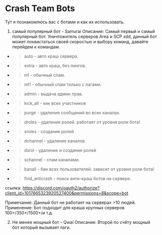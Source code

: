 # Crash Team Bots

Тут я познакомлюсь вас с ботами и как их использовать. 

1.  самый популярный бот - Samurai
Описание:
Самый первый и самый популярный бот. 
Уничтожитель серверов Area  и  SCP xdd, данный бот может похвастаться своей скоростью и выбору команд, давайте перейдем к командам. 

+ >auto - авто краш сервера.
+ >extra - авто краш, без пингов.
+ >ml - обычный спам.
+ >ml1 - обычный спам только с лагами.
+ >admin - выдача админ прав.
+ >kick_all - кик всех участников
+ >purge - удаление сообщений во всех каналах.
+ >droles - удаление ролей. работает от уровня роли бота!
+ >sroles - создание ролей
+ >dchannel - удаление каналов
+ >dsrol - удаление и создание ролей
+ >schannel - спам каналами.
+ >banall - бан всех пользователей. зависит от уровня роли бота!
+ >find_anticrash - поиск анти-краш ботов на сервере.

ссылка: 
https://discord.com/oauth2/authorize?client_id=1017665323920527400&permissions=8&scope=bot 

Примечание:
Данный бот не работает на серверах >10 людей.
Применение: 
Бот подходит для краша крупных серверов 100+/350+/1500+/и т.д.


2.  Не менее мощный бот - Qwai
Описание: 
Второй по счёту мощный бот который вызывает лаги. 


